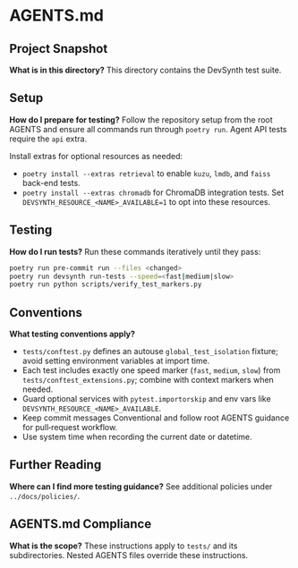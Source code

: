 # AGENTS.md

## Project Snapshot

**What is in this directory?**
This directory contains the DevSynth test suite.

## Setup

**How do I prepare for testing?**
Follow the repository setup from the root AGENTS and ensure all commands run through `poetry run`.
Agent API tests require the `api` extra.

Install extras for optional resources as needed:
- `poetry install --extras retrieval` to enable `kuzu`, `lmdb`, and `faiss` back-end tests.
- `poetry install --extras chromadb` for ChromaDB integration tests.
Set `DEVSYNTH_RESOURCE_<NAME>_AVAILABLE=1` to opt into these resources.

## Testing

**How do I run tests?**
Run these commands iteratively until they pass:
```bash
poetry run pre-commit run --files <changed>
poetry run devsynth run-tests --speed=<fast|medium|slow>
poetry run python scripts/verify_test_markers.py
```

## Conventions

**What testing conventions apply?**
- `tests/conftest.py` defines an autouse `global_test_isolation` fixture; avoid setting environment variables at import time.
- Each test includes exactly one speed marker (`fast`, `medium`, `slow`) from `tests/conftest_extensions.py`; combine with context markers when needed.
- Guard optional services with `pytest.importorskip` and env vars like `DEVSYNTH_RESOURCE_<NAME>_AVAILABLE`.
- Keep commit messages Conventional and follow root AGENTS guidance for pull‑request workflow.
- Use system time when recording the current date or datetime.

## Further Reading

**Where can I find more testing guidance?**
See additional policies under `../docs/policies/`.

## AGENTS.md Compliance

**What is the scope?**
These instructions apply to `tests/` and its subdirectories. Nested AGENTS files override these instructions.

